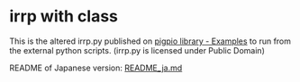 # irrp with class

This is the altered irrp.py published on [pigpio library - Examples](http://abyz.me.uk/rpi/pigpio/examples.html) to run from the external python scripts. 
(irrp.py is licensed under Public Domain)

README of Japanese version: [README_ja.md](README_ja.md)